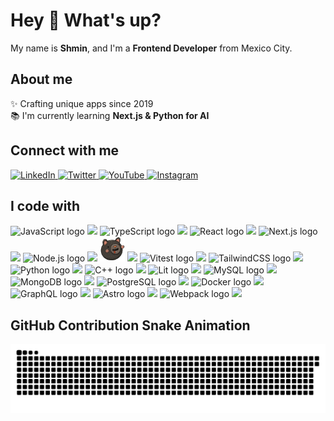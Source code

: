 # Hey 👋 What's up?

My name is **Shmin**, and I'm a **Frontend Developer** from Mexico City.

## About me

✨ Crafting unique apps since 2019  
📚 I'm currently learning **Next.js & Python for AI**

## Connect with me

<p>
  <a href="https://www.linkedin.com/in/purple-code-sh">
    <img src="https://raw.githubusercontent.com/maurodesouza/profile-readme-generator/master/src/assets/icons/social/linkedin/default.svg" width="40" alt="LinkedIn"/>
  </a>
  <a href="https://twitter.com/PurpleCodeSH">
    <img src="https://raw.githubusercontent.com/maurodesouza/profile-readme-generator/master/src/assets/icons/social/twitter/default.svg" width="40" alt="Twitter"/>
  </a>
  <a href="https://www.youtube.com/@purplecodesh">
    <img src="https://raw.githubusercontent.com/maurodesouza/profile-readme-generator/master/src/assets/icons/social/youtube/default.svg" width="40" alt="YouTube"/>
  </a>
  <a href="https://instagram.com/shmiinn">
    <img src="https://raw.githubusercontent.com/maurodesouza/profile-readme-generator/master/src/assets/icons/social/instagram/default.svg" width="40" alt="Instagram"/>
  </a>
</p>

## I code with

<p>
  <img src="https://cdn.jsdelivr.net/gh/devicons/devicon/icons/javascript/javascript-original.svg" height="40" alt="JavaScript logo">
  <img src="https://img.shields.io/badge/JavaScript-F7DF1E?style=for-the-badge&logo=javascript&logoColor=black">
  
  <img src="https://cdn.jsdelivr.net/gh/devicons/devicon/icons/typescript/typescript-original.svg" height="40" alt="TypeScript logo">
  <img src="https://img.shields.io/badge/TypeScript-3178C6?style=for-the-badge&logo=typescript&logoColor=white">
  
  <img src="https://cdn.jsdelivr.net/gh/devicons/devicon/icons/react/react-original.svg" height="40" alt="React logo">
  <img src="https://img.shields.io/badge/React-61DAFB?style=for-the-badge&logo=react&logoColor=black">
  
  <img src="https://cdn.jsdelivr.net/gh/devicons/devicon/icons/nextjs/nextjs-original.svg" height="40" alt="Next.js logo">
  <img src="https://img.shields.io/badge/Next.js-000000?style=for-the-badge&logo=next.js&logoColor=white">
  
  <img src="https://cdn.jsdelivr.net/gh/devicons/devicon/icons/nodejs/nodejs-original.svg" height="40" alt="Node.js logo">
  <img src="https://img.shields.io/badge/Node.js-339933?style=for-the-badge&logo=node.js&logoColor=white">
  
  <img src="https://raw.githubusercontent.com/Purple-Code-sh/Purple-Code-sh/main/assets/zustand-logo.svg" height="40" alt="Zustand logo">
  <img src="https://img.shields.io/badge/Zustand-000000?style=for-the-badge&logo=zustand&logoColor=white">
  
  <img src="https://cdn.jsdelivr.net/gh/devicons/devicon/icons/vitest/vitest-original.svg" height="40" alt="Vitest logo">
  <img src="https://img.shields.io/badge/Vitest-6E9F18?style=for-the-badge&logo=vitest&logoColor=white">
  
  <img src="https://cdn.jsdelivr.net/gh/devicons/devicon/icons/tailwindcss/tailwindcss-original.svg" height="40" alt="TailwindCSS logo">
  <img src="https://img.shields.io/badge/TailwindCSS-38B2AC?style=for-the-badge&logo=tailwind-css&logoColor=white">
  
  <img src="https://cdn.jsdelivr.net/gh/devicons/devicon/icons/python/python-original.svg" height="40" alt="Python logo">
  <img src="https://img.shields.io/badge/Python-3776AB?style=for-the-badge&logo=python&logoColor=white">
  
  <img src="https://cdn.jsdelivr.net/gh/devicons/devicon/icons/cplusplus/cplusplus-original.svg" height="40" alt="C++ logo">
  <img src="https://img.shields.io/badge/C++-00599C?style=for-the-badge&logo=cplusplus&logoColor=white">
  
  <img src="https://lit.dev/images/logo.svg" height="40" alt="Lit logo">
  <img src="https://img.shields.io/badge/Lit-324FFF?style=for-the-badge&logo=lit&logoColor=white">
  
  <img src="https://cdn.jsdelivr.net/gh/devicons/devicon/icons/mysql/mysql-original.svg" height="40" alt="MySQL logo">
  <img src="https://img.shields.io/badge/MySQL-4479A1?style=for-the-badge&logo=mysql&logoColor=white">
  
  <img src="https://cdn.jsdelivr.net/gh/devicons/devicon/icons/mongodb/mongodb-original.svg" height="40" alt="MongoDB logo">
  <img src="https://img.shields.io/badge/MongoDB-47A248?style=for-the-badge&logo=mongodb&logoColor=white">
  
  <img src="https://cdn.jsdelivr.net/gh/devicons/devicon/icons/postgresql/postgresql-original.svg" height="40" alt="PostgreSQL logo">
  <img src="https://img.shields.io/badge/PostgreSQL-336791?style=for-the-badge&logo=postgresql&logoColor=white">
  
  <img src="https://cdn.jsdelivr.net/gh/devicons/devicon/icons/docker/docker-original.svg" height="40" alt="Docker logo">
  <img src="https://img.shields.io/badge/Docker-2496ED?style=for-the-badge&logo=docker&logoColor=white">
  
  <img src="https://cdn.jsdelivr.net/gh/devicons/devicon/icons/graphql/graphql-plain.svg" height="40" alt="GraphQL logo">
  <img src="https://img.shields.io/badge/GraphQL-E10098?style=for-the-badge&logo=graphql&logoColor=white">
  
  <img src="https://cdn.jsdelivr.net/gh/devicons/devicon/icons/astro/astro-original.svg" height="40" alt="Astro logo">
  <img src="https://img.shields.io/badge/Astro-FF5D01?style=for-the-badge&logo=astro&logoColor=white">
  
  <img src="https://cdn.jsdelivr.net/gh/devicons/devicon/icons/webpack/webpack-original.svg" height="40" alt="Webpack logo">
  <img src="https://img.shields.io/badge/Webpack-8DD6F9?style=for-the-badge&logo=webpack&logoColor=black">
</p>

## GitHub Contribution Snake Animation

<picture>
  <source media="(prefers-color-scheme: dark)" srcset="https://raw.githubusercontent.com/Purple-Code-sh/Purple-Code-sh/main/dist/github-snake-dark.svg">
  <source media="(prefers-color-scheme: light)" srcset="https://raw.githubusercontent.com/Purple-Code-sh/Purple-Code-sh/main/dist/github-snake.svg">
  <img alt="GitHub Contribution Snake Animation" src="https://raw.githubusercontent.com/Purple-Code-sh/Purple-Code-sh/main/dist/github-snake.svg">
</picture>


